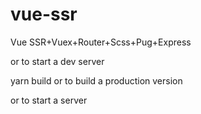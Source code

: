 # vue-ssr
Vue SSR+Vuex+Router+Scss+Pug+Express

<yarn serve>
or
<npm run serve>
to start a dev server

  yarn build
or
<npm run build>
to build a production version

<yarn start>
or
<npm run start>
to start a server
